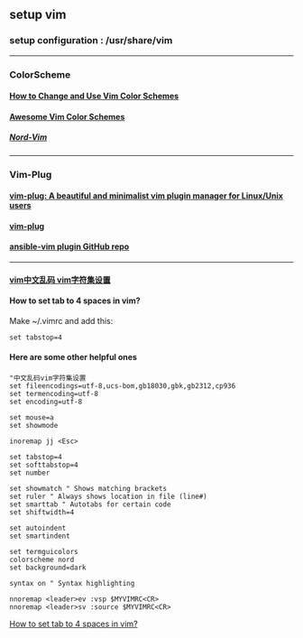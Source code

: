 ## setup vim

### setup configuration :     /usr/share/vim

---
### ColorScheme

#### [How to Change and Use Vim Color Schemes](https://phoenixnap.com/kb/vim-color-schemes)

#### [Awesome Vim Color Schemes](https://github.com/rafi/awesome-vim-colorschemes)

   ##### [Nord-Vim](https://github.com/arcticicestudio/nord-vim)

---
### Vim-Plug

#### [vim-plug: A beautiful and minimalist vim plugin manager for Linux/Unix users](https://www.cyberciti.biz/programming/vim-plug-a-beautiful-and-minimalist-vim-plugin-manager-for-unix-and-linux-users/)

#### [vim-plug](https://github.com/junegunn/vim-plug)

#### [ansible-vim plugin GitHub repo](https://github.com/pearofducks/ansible-vim)

---


#### [vim中文乱码 vim字符集设置](https://blog.51cto.com/niuben/3028731)

#### How to set tab to 4 spaces in vim?

   Make ~/.vimrc and add this:
   
    set tabstop=4
    
#### Here are some other helpful ones

    "中文乱码vim字符集设置
    set fileencodings=utf-8,ucs-bom,gb18030,gbk,gb2312,cp936
    set termencoding=utf-8
    set encoding=utf-8

    set mouse=a
    set showmode

    inoremap jj <Esc>

    set tabstop=4
    set softtabstop=4
    set number

    set showmatch " Shows matching brackets
    set ruler " Always shows location in file (line#)
    set smarttab " Autotabs for certain code
    set shiftwidth=4

    set autoindent
    set smartindent

    set termguicolors
    colorscheme nord
    set background=dark

    syntax on " Syntax highlighting

    nnoremap <leader>ev :vsp $MYVIMRC<CR>
    nnoremap <leader>sv :source $MYVIMRC<CR>



[How to set tab to 4 spaces in vim?](https://superuser.com/questions/505937/how-to-set-tab-to-4-spaces-in-vim)

